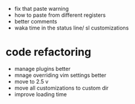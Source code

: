 - fix that paste warning
- how to paste from different registers
- better comments
- waka time in the status line/ sl customizations

# code refactoring
- manage plugins better
- mnage overriding vim settings better
- move to 2.5 v
- move all customizations to custom dir
- improve loading time
